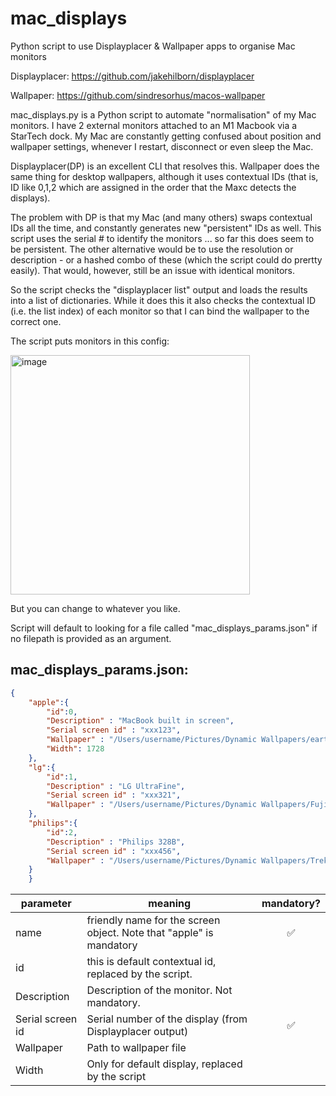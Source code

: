 # mac_displays
Python script to use Displayplacer &amp; Wallpaper apps to organise Mac monitors 

Displayplacer:  https://github.com/jakehilborn/displayplacer

Wallpaper:      https://github.com/sindresorhus/macos-wallpaper

mac_displays.py is a Python script to automate "normalisation" of my Mac monitors.  I have 2 external monitors attached to an M1 Macbook via a StarTech dock. 
My Mac are constantly getting confused about position and wallpaper settings, whenever I restart, disconnect or even sleep the Mac.

Displayplacer(DP) is an excellent CLI that resolves this.  Wallpaper does the same thing for desktop wallpapers, although it uses contextual IDs (that is, ID like 0,1,2 which are assigned in the order that the Maxc detects the displays).

The problem with DP is that my Mac (and many others) swaps contextual IDs all the time, and constantly generates new "persistent" IDs as well.  This script uses the serial # to identify the monitors ... so far this does seem to be persistent.  The other alternative would be to use the resolution or description - or a hashed combo of these (which the script could do prertty easily).  That would, however, still be an issue with identical monitors.

So the script checks the "displayplacer list" output and loads the results into a list of dictionaries.  While it does this it also checks the contextual ID (i.e. the list index) of each monitor so that I can bind the wallpaper to the correct one.

The script puts monitors in this config:

<img width="383" alt="image" src="https://github.com/quirkiest/mac_displays/assets/37827013/ca98c5a4-2e1c-4c1f-af2e-bee7bd0c175b">

But you can change to whatever you like.

Script will default to looking for a file called "mac_displays_params.json" if no filepath is provided as an argument.

## mac_displays_params.json: ##
```json
{
    "apple":{
        "id":0,
        "Description" : "MacBook built in screen",
        "Serial screen id" : "xxx123",
        "Wallpaper" : "/Users/username/Pictures/Dynamic Wallpapers/earth.heic",
        "Width": 1728
    },
    "lg":{
        "id":1,
        "Description" : "LG UltraFine",
        "Serial screen id" : "xxx321",
        "Wallpaper" : "/Users/username/Pictures/Dynamic Wallpapers/Fuji.heic"
    },
    "philips":{
        "id":2,
        "Description" : "Philips 328B",
        "Serial screen id" : "xxx456",
        "Wallpaper" : "/Users/username/Pictures/Dynamic Wallpapers/Trek.heic"
    }
    }
```

| parameter  | meaning | mandatory? |
| ------------- | ------------- | :-------------: |
| name | friendly name for the screen object.  Note that "apple" is mandatory | ✅ |
| id  | this is default contextual id, replaced by the script.  | |
| Description | Description of the monitor.  Not mandatory. | |
| Serial screen id  | Serial number of the display (from Displayplacer output)  | ✅ |
| Wallpaper | Path to wallpaper file | |
| Width | Only for default display, replaced by the script | |
